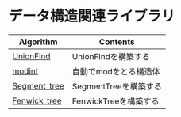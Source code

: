 # データ構造関連ライブラリ

|  Algorithm  |  Contents  |
| ---- | ----
|  [UnionFind](https://github.com/Nishikubo-Masato/AtCoder-Library/tree/main/DataStructure/UnionFind)  |  UnionFindを構築する  |
|  [modint](https://github.com/Nishikubo-Masato/AtCoder-Library/tree/main/DataStructure/modint)  |  自動でmodをとる構造体  |
|  [Segment_tree](https://github.com/Nishikubo-Masato/AtCoder-Library/tree/main/DataStructure/Segment_tree)  |  SegmentTreeを構築する  |
|  [Fenwick_tree](https://github.com/Nishikubo-Masato/AtCoder-Library/tree/main/DataStructure/BIT)  |  FenwickTreeを構築する  |
